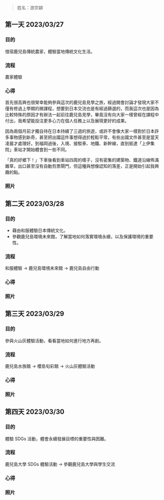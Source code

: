 > 姓名：游宗穎

## 第一天 2023/03/27

### 目的

借宿鹿兒島傳統農家，體驗當地傳統文化生活。

### 流程

農家體驗

### 心得

首先很高興也很榮幸能夠參與這次的鹿兒島見學之旅，經過開會討論才發現大家不僅有修過上學期的微課程，想要到日本交流也是有經過篩選的，而我這次也是因為比較特殊的原因才有辦法一起前往鹿兒島見學，畢竟沒有向大家一樣曾經在課程中付出，我希望能投注更多心力在個人任務上以及展現更好的成果。

因為兩個月前才獨自待在日本持續了三週的旅遊，或許不會像大家一樣對於日本許多事物感到新奇，甚至把出國這件事想得過於輕鬆平常，有些出國文件甚至是當天凌晨才處理好。到福岡過後，入境、接駁車、地鐵、新幹線，直到抵達「上伊集院」車站才開始體會到一些不同。

「真的好鄉下！」下車後看到車站四周的樣子，沒有密集的建築物、鐵道沿線佈滿雜草，出口甚至沒有自動剪票閘門，但這種與想像認知的落差，正是開始引起我興趣的點。

### 照片


## 第二天 2023/03/28

### 目的

- 藉由和服體驗日本傳統文化。
- 參觀鹿兒島環境未來館，了解當地如何落實環境永續，以及保護環境的重要性。

### 流程

和服體驗 → 鹿兒島環境未來館 → 鹿兒島自由行動

### 心得

### 照片


## 第三天 2023/03/29

### 目的

參與火山灰體驗活動，看看當地如何進行地方再創。

### 流程

鹿兒島水族館 → 櫻島旬彩館 → 火山灰體驗活動

### 心得

### 照片


## 第四天 2023/03/30

### 目的

體驗 SDGs 活動，體會永續發展目標的重要性與困難。

### 流程

鹿兒島大學 SDGs 體驗活動 → 參觀鹿兒島大學與學生交流

### 心得

### 照片

